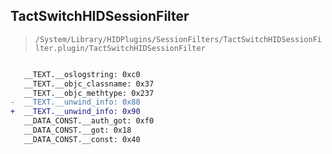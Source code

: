 ## TactSwitchHIDSessionFilter

> `/System/Library/HIDPlugins/SessionFilters/TactSwitchHIDSessionFilter.plugin/TactSwitchHIDSessionFilter`

```diff

   __TEXT.__oslogstring: 0xc0
   __TEXT.__objc_classname: 0x37
   __TEXT.__objc_methtype: 0x237
-  __TEXT.__unwind_info: 0x88
+  __TEXT.__unwind_info: 0x90
   __DATA_CONST.__auth_got: 0xf0
   __DATA_CONST.__got: 0x18
   __DATA_CONST.__const: 0x40

```

